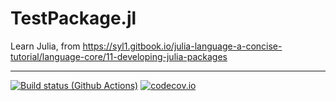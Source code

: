 # TestPackage.jl

Learn Julia, from https://syl1.gitbook.io/julia-language-a-concise-tutorial/language-core/11-developing-julia-packages

---

[![Build status (Github Actions)](https://github.com/matthiasbaitsch/TestPackage.jl/workflows/CI/badge.svg)](https://github.com/matthiasbaitsch/TestPackage.jl/actions)
[![codecov.io](http://codecov.io/github/matthiasbaitsch/TestPackage.jl/coverage.svg?branch=main)](http://codecov.io/github/matthiasbaitsch/TestPackage.jl?branch=main)
